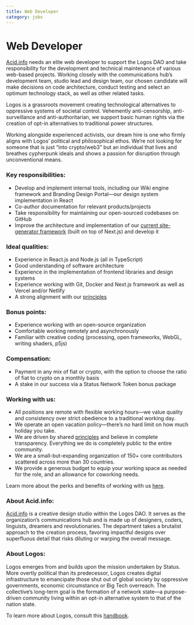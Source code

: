 ```yaml
---
title: Web Developer
category: jobs
---
```

# Web Developer

[Acid.info](http://Acid.info) needs an elite web developer to support the Logos DAO and take responsibility for the development and technical maintenance of various web-based projects. Working closely with the communications hub’s development team, studio lead and design team, our chosen candidate will make decisions on code architecture, conduct testing and select an optimum technology stack, as well as other related tasks.

Logos is a grassroots movement creating technological alternatives to oppressive systems of societal control. Vehemently anti-censorship, anti-surveillance and anti-authoritarian, we support basic human rights via the creation of opt-in alternatives to traditional power structures.

Working alongside experienced activists, our dream hire is one who firmly aligns with Logos’ political and philosophical ethos. We’re not looking for someone that is just “into crypto/web3” but an individual that lives and breathes cypherpunk ideals and shows a passion for disruption through unconventional means.

### Key responsibilities:

- Develop and implement internal tools, including our Wiki engine framework and Branding Design Portal—our design system implementation in React
- Co-author documentation for relevant products/projects
- Take responsibility for maintaining our open-sourced codebases on GitHub
- Improve the architecture and implementation of our [current site-generator framework](https://github.com/acid-info/logos-site-builder) (built on top of Next.js) and develop it

### Ideal qualities:

- Experience in React.js and Node.js (all in TypeScript)
- Good understanding of software architecture
- Experience in the implementation of frontend libraries and design systems
- Experience working with Git, Docker and Next.js framework as well as Vercel and/or Netlify
- A strong alignment with our [principles](https://www.notion.so/Status-im-Homepage-Analytics-7d0fd46eb769460982e17c1808877215)

### Bonus points:

- Experience working with an open-source organization
- Comfortable working remotely and asynchronously
- Familiar with creative coding (processing, open frameworks, WebGL, writing shaders, p5js)

### Compensation:

- Payment in any mix of fiat or crypto, with the option to choose the ratio of fiat to crypto on a monthly basis
- A stake in our success via a Status Network Token bonus package

### Working with us:

- All positions are remote with flexible working hours—we value quality and consistency over strict obedience to a traditional working day.
- We operate an open vacation policy—there’s no hard limit on how much holiday you take.
- We are driven by shared [principles](https://our.status.im/our-principles/) and believe in complete transparency. Everything we do is completely public to the entire community.
- We are a small-but-expanding organization of 150+ core contributors scattered across more than 30 countries.
- We provide a generous budget to equip your working space as needed for the role, and an allowance for coworking needs.

Learn more about the perks and benefits of working with us [here](https://status.im/our_team/perks_benefits.html).

### About Acid.info:

[Acid.info](http://Acid.info) is a creative design studio within the Logos DAO. It serves as the organization’s communications hub and is made up of designers, coders, linguists, dreamers and revolutionaries. The department takes a brutalist approach to the creation process, favoring impactful designs over superfluous detail that risks diluting or warping the overall message.

### About Logos:

Logos emerges from and builds upon the mission undertaken by Status. More overtly political than its predecessor, Logos creates digital infrastructure to emancipate those shut out of global society by oppressive governments, economic circumstance or Big Tech overreach. The collective’s long-term goal is the formation of a network state—a purpose-driven community living within an opt-in alternative system to that of the nation state.

To learn more about Logos, consult this [handbook](https://github.com/acid-info/public-assets/blob/master/logos-manual.pdf).

